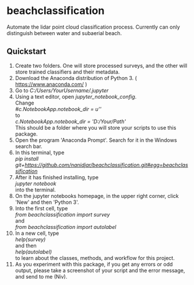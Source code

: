 # beachclassification
Automate the lidar point cloud classification process. Currently can only distinguish between water and subaerial beach.

## Quickstart

  1. Create two folders. One will store processed surveys, and the other will store trained classifiers and their metadata.
  2. Download the Anaconda distribution of Python 3. ( https://www.anaconda.com/ )
  3. Go to *C:/Users/YourUsername/.jupyter*
  4. Using a text editor, open *jupyter_notebook_config*.  
   		Change   
							*#c.NotebookApp.notebook_dir = u''*  
				to  
							*c.NotebookApp.notebook_dir = 'D:/Your/Path'*  
				This should be a folder where you will store your scripts to use this package.
  5. Open the program 'Anaconda Prompt'. Search for it in the Windows search bar.
  6. In this terminal, type  
							*pip install git+https://github.com/nanidjar/beachclassification.git#egg=beachclassification*
  7. After it has finished installing, type   
							*jupyter notebook*  
		 into the terminal. 
  8. On the jupyter notebooks homepage, in the upper right corner, click 'New' and then 'Python 3'.
  9. Into the first cell, type   
							*from beachclassification import survey*  
							and  
							*from beachclassification import autolabel*  
  10. In a new cell, type  
							*help(survey)*  
			and then  
							*help(autolabel)*  
			to learn about the classes, methods, and workflow for this project. 
  11. As you experiment with this package, if you get any errors or odd output, 
			please take a screenshot of your script and the error message, and send to me (Niv).
	
